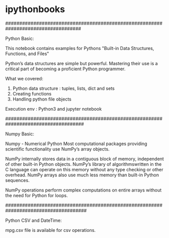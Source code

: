 # ipythonbooks
###################################################################################

Python Basic:

This notebook contains examples for Pythons "Built-in Data Structures, Functions,
and Files"

Python’s data structures are simple but powerful. Mastering their use is a critical part
of becoming a proficient Python programmer.

What we covered:
  1) Python data structure : tuples, lists, dict and sets
  2) Creating functions
  3) Handling python file objects

Execution env : Python3 and jupyter notebook

####################################################################################

Numpy Basic: 


Numpy - Numerical Python Most computational packages providing scientific functionality use NumPy’s array objects.

NumPy internally stores data in a contiguous block of memory, independent of other built-in Python objects. NumPy’s library of algorithmswritten in the C language can operate on this memory without any type checking or other overhead. NumPy arrays also use much less memory than built-in Python sequences.

NumPy operations perform complex computations on entire arrays without the need for Python for loops.

#####################################################################################

Python CSV and DateTime:

mpg.csv file is available for csv operations.
